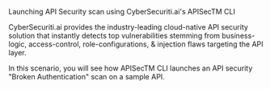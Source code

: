 Launching API Security scan using CyberSecuriti.ai's APISecTM CLI


CyberSecuriti.ai provides the industry-leading cloud-native API security solution that instantly detects top vulnerabilities stemming from business-logic, access-control, role-configurations, & injection flaws targeting the API layer.


In this scenario, you will see how APISecTM CLI launches an API security "Broken Authentication" scan on a sample API.

